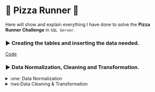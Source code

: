 
# :pizza: Pizza Runner :pizza:
Here will show and explain everything I have done to solve the **Pizza Runner Challenge** in `SQL Server`.

### :arrow_forward: Creating the tables and inserting the data needed.
[Code](https://www.db-fiddle.com/f/7VcQKQwsS3CTkGRFG7vu98/65)

### :arrow_forward: Data Normalization, Cleaning and Transformation.
<details>
<summary>:one: Data Normalization</summary>
	
In the `customer_orders` table, inside the `exclusions` and `extras` columns, there are more than one value in specific cells. 

`1NF`
- Every column/attribute need to have a single value.
- Each row should be unique. Either through a single or multiple columns. Not mandatory to have a primary key.

**Before:**

![image](https://github.com/kleamertiri/8-Week-SQL-Challenge/assets/105167291/7070ea96-8500-4293-b824-df382c4688a3)

**Steps:**

- Creating two new rows, where we insert the second value of the cells that have more than one value.
  
  `Example:` The cell where the `order_id = 9` and `extras = 1, 5`
  
```sql
INSERT INTO customer_orders(
	order_id,
	customer_id,
	pizza_id,
	exclusions,
	extras,
	order_time
)
VALUES
	(
	10,
	104,
	1,
	'6',
	'4',
	'2020-01-11 18:34:49'
	)

INSERT INTO customer_orders(
	order_id,
	customer_id,
	pizza_id,
	exclusions,
	extras,
	order_time
)
VALUES
	(
	9,
	103,
	1,
	'4',
	'5',
	'2020-01-10 11:22:59'
	)
 ```

- Updating the cells with more than one value to the first value

  `Example:` The cell where the `order_id = 9` and `extras = 1, 5`
  
```sql
UPDATE customer_orders
SET exclusions =  SUBSTRING(exclusions, 1, 1 ), extras = SUBSTRING(extras, 1, 1 ) 
WHERE exclusions = '2, 6'
UPDATE customer_orders
SET extras = SUBSTRING(extras, 1, 1 ) 
WHERE extras = '1, 5'
```

**After:**

![image](https://github.com/kleamertiri/8-Week-SQL-Challenge/assets/105167291/58fe7dc7-4f11-44d9-b85d-1b95a11a057f)

</details>

<details>
<summary>:two:Data Cleaning & Transformation</summary>
	
After viewing each table, I noticed some data irregularity in the `customer_order` and `runner_orders` tables.

`customer_orders`

**Before:**

![image](https://github.com/kleamertiri/8-Week-SQL-Challenge/assets/105167291/3f5a00ca-635a-4352-8274-b1847d5d4154)

I noticed in the `exclusions` and `extras` columns that different cells have no values and they are represented in a inconsistent manner. 
Some of the cells are empty, **null** as a string or **NULL** data type. There is needed to represent this cells in the some way, 
because they can cause errors when they will be used in analysing the data. Since the data type of both columns is **VARCHAR**, the emppty values will be presented as empty strings.
```sql
DROP TABLE IF EXISTS #TEMP_customer_orders;
SELECT order_id, customer_id, pizza_id, 
CASE
	WHEN exclusions = 'null' OR exclusions IS NULL THEN ''
	ELSE exclusions
	END AS exclusions,
CASE
	WHEN extras = 'null' OR extras IS NULL THEN ''
	ELSE extras
	END AS extras,
order_time
INTO #TEMP_customer_orders
FROM customer_orders;
```

I created a temporary table (`#TEMP_customer_orders`), where all the empty values in both columns are substituted with empty strings. All the data cleaning and transformation are done
in the temp table, leaving the existing table untouched for reference and going back if is needed.

**After:**

![image](https://github.com/kleamertiri/8-Week-SQL-Challenge/assets/105167291/7df27a5b-5b8c-47d9-b6c6-cf3d235b9bc8)


`runner_orders`

**Before:**

![image](https://github.com/kleamertiri/8-Week-SQL-Challenge/assets/105167291/d4513823-9b99-4ac2-8dc6-39abd145146a)

In this table, there are some incosistent data.
- `pickup_time`, the empty values are presented with **null** as a string
- `distance` , in some cells the numbers are associated with *km* while in other cells, there is just numbers
- `duration`, the time is presented with numbers associated with *mins*, *minute*, *minutes* or just the number
- `cancellation`, some cells are blank, **null** string or **NULL** data type

```sql
DROP TABLE IF EXISTS #TEMP_runners_orders;
SELECT order_id, runner_id, 
CASE 
	WHEN pickup_time IS NULL OR pickup_time = 'null' THEN ''
	ELSE pickup_time
	END AS pickup_time,
CASE
	WHEN distance = 'null' THEN ''
	WHEN distance LIKE '%km' THEN TRIM('km' FROM distance)
	ELSE distance
	END AS distance,
CASE
	WHEN duration LIKE '%mins' THEN TRIM('mins' FROM duration)
	WHEN duration LIKE '%minutes' THEN TRIM('minutes' FROM duration)
	WHEN duration LIKE '%minute' THEN TRIM('minute' FROM duration)
	WHEN duration = 'null' THEN ''
	ELSE duration
	END AS duration,
CASE
	WHEN cancellation IS NULL OR cancellation = 'null' THEN ''
	ELSE cancellation
	END AS cancellation
INTO #TEMP_runners_orders
FROM runner_orders;
```

I created a temporary table (`#TEMP_runners_orders`) where:
- in the `pickup_time` column, converted the **null** cells to blank cells
- in the `distance` column, removed the *km* and converted the **null** cells to blank cells
- in the `duration` column, removed *mins*, *minute*, *minutes* and converted the **null** cells to blank cells
- in the `cancellation` column, converted the **null** and **NULL** to blank cells

**After:**

![image](https://github.com/kleamertiri/8-Week-SQL-Challenge/assets/105167291/58412284-873a-4523-95cb-0db3eb7e1674)

</details>
